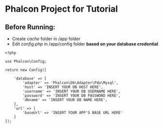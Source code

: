 # Phalcon Project for Tutorial

## Before Running:
+ Create *cache* folder in /app folder
+ Edit *config.php* in /app/config folder **based on your database credential**
```
<?php

use Phalcon\Config;

return new Config([

    'database' => [
        'adapter' => 'Phalcon\Db\Adapter\Pdo\Mysql',
        'host' => 'INSERT YOUR DB HOST HERE',
        'username' => 'INSERT YOUR DB USERNAME HERE',
        'password' => 'INSERT YOUR DB PASSWORD HERE',
        'dbname' => 'INSERT YOUR DB NAME HERE',
    ],
    'url' => [
        'baseUrl' => 'INSERT YOUR APP'S BASE URL HERE'
    ]
]);
```
